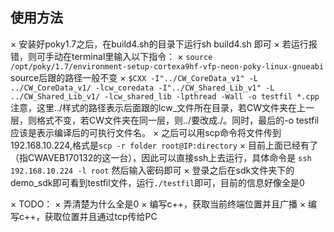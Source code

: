 ## 使用方法
× 安装好poky1.7之后，在build4.sh的目录下运行sh build4.sh 即可
× 若运行报错，则可手动在terminal里输入以下指令：
	× ```source /opt/poky/1.7/environment-setup-cortexa9hf-vfp-neon-poky-linux-gnueabi``` source后跟的路径一般不变
	× ```$CXX -I"../CW_CoreData_v1" -L ../CW_CoreData_v1/ -lcw_coredata -I"../CW_Shared_Lib_v1" -L ../CW_Shared_Lib_v1/ -lcw_shared_lib -lpthread -Wall -o testfil *.cpp```   注意，这里../样式的路径表示后面跟的lcw_文件所在目录，若CW文件夹在上一层，则格式不变，若CW文件夹在同一层，则../要改成./。同时，最后的-o testfil 应该是表示编译后的可执行文件名。
× 之后可以用scp命令将文件传到192.168.10.224,格式是```scp -r folder root@IP:directory```
× 目前上面已经有了（指CWAVEB170132的这一台），因此可以直接ssh上去运行，具体命令是 ```ssh 192.168.10.224 -l root``` 然后输入密码即可
× 登录之后在sdk文件夹下的demo_sdk即可看到testfil文件，运行```./testfil```即可，目前的信息好像全是0


× TODO：
	× 弄清楚为什么全是0
	× 编写c++，获取当前终端位置并且广播
	× 编写c++，获取位置并且通过tcp传给PC
